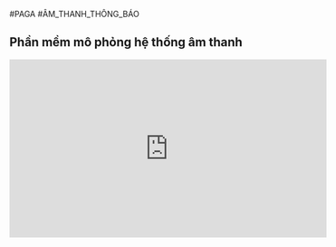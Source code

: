 #PAGA #ÂM_THANH_THÔNG_BÁO
## Phần mềm mô phỏng hệ thống âm thanh

<iframe width="560" height="315" src="https://www.youtube.com/embed/R-nVo1T8mWE?si=YovI5O7VQFXvHvxA" title="YouTube video player" frameborder="0" allow="accelerometer; autoplay; clipboard-write; encrypted-media; gyroscope; picture-in-picture; web-share" referrerpolicy="strict-origin-when-cross-origin" allowfullscreen></iframe>

